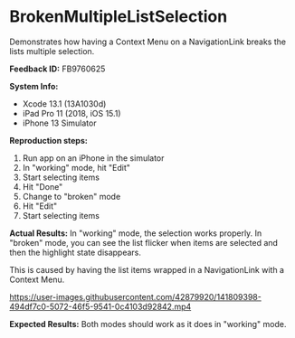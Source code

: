 # BrokenMultipleListSelection

Demonstrates how having a Context Menu on a NavigationLink breaks the lists multiple selection.

**Feedback ID:** FB9760625

**System Info:**
* Xcode 13.1 (13A1030d)
* iPad Pro 11 (2018, iOS 15.1)
* iPhone 13 Simulator


**Reproduction steps:**
1. Run app on an iPhone in the simulator
2. In "working" mode, hit "Edit"
3. Start selecting items
4. Hit "Done"
5. Change to "broken" mode
6. Hit "Edit"
7. Start selecting items


**Actual Results:**
In "working" mode, the selection works properly. In "broken" mode, you can see the list flicker when items are selected and then the highlight state disappears.

This is caused by having the list items wrapped in a NavigationLink with a Context Menu.


https://user-images.githubusercontent.com/42879920/141809398-494df7c0-5072-46f5-9541-0c4103d92842.mp4



**Expected Results:**
Both modes should work as it does in "working" mode.
